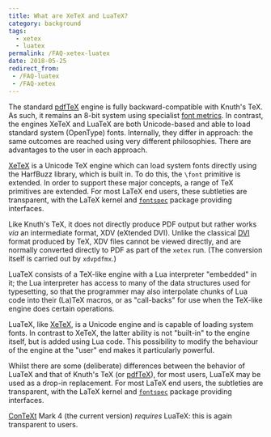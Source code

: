 ```yaml
---
title: What are XeTeX and LuaTeX?
category: background
tags:
  - xetex
  - luatex
permalink: /FAQ-xetex-luatex
date: 2018-05-25
redirect_from:
 - /FAQ-luatex
 - /FAQ-xetex
---
```


The standard [pdfTeX](FAQ-pdftex) engine is fully backward-compatible with
Knuth's TeX. As such, it remains an 8-bit system using specialist [font
metrics](FAQ-tfm). In contrast, the engines XeTeX and LuaTeX are both
Unicode-based and able to load standard system (OpenType) fonts. Internally,
they differ in approach: the same outcomes are reached using very different
philosophies. There are advantages to the user in each approach.

[XeTeX](http://scripts.sil.org/xetex) is a Unicode TeX engine which can load
system fonts directly using the HarfBuzz library, which is built in. To do
this, the `\font` primitive is extended. In order to support these major
concepts, a range of TeX primitives are extended. For most LaTeX end users,
these subtleties are transparent, with the LaTeX kernel and
[`fontspec`](https://ctan.org/pkg/fontspec) package providing interfaces.

Like Knuth's TeX, it does not directly produce PDF output but rather works
_via_ an intermediate format, XDV (eXtended DVI). Unlike the classical
[DVI](FAQ-dvi) format produced by TeX, XDV files cannot be viewed directly, and
are normally converted directly to PDF as part of the `xetex` run. (The
conversion itself is carried out by `xdvpdfmx`.)

LuaTeX consists of a TeX-like engine with a Lua interpreter "embedded" in it;
the Lua interpreter has access to many of the data structures used for
typesetting, so that the programmer may also interpolate chunks of Lua code
into their (La)TeX macros, or as "call-backs" for use when the TeX-like
engine does certain operations.

LuaTeX, like [XeTeX](FAQ-xetex), is a Unicode engine and is capable of loading
system fonts. In contrast to XeTeX, the latter ability is not "built-in" to
the engine itself, but is added using Lua code. This possibility to modify the
behaviour of the engine at the "user" end makes it particularly powerful.

Whilst there are some (deliberate) differences between the behavior of LuaTeX
and that of Knuth's TeX (or [pdfTeX](FAQ-pdftex)), for most users, LuaTeX may
be used as a drop-in replacement. For most LaTeX end users, the subtleties are
transparent, with the LaTeX kernel and
[`fontspec`](https://ctan.org/pkg/fontspec) package providing interfaces.

[ConTeXt](FAQ-context) Mark&nbsp;4 (the current version) _requires_ LuaTeX:
this is again transparent to users.
